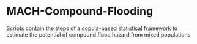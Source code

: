# MACH-Compound-Flooding
Scripts contain the steps of a copula-based statistical framework to estimate the potential of compound flood hazard from mixed populations
